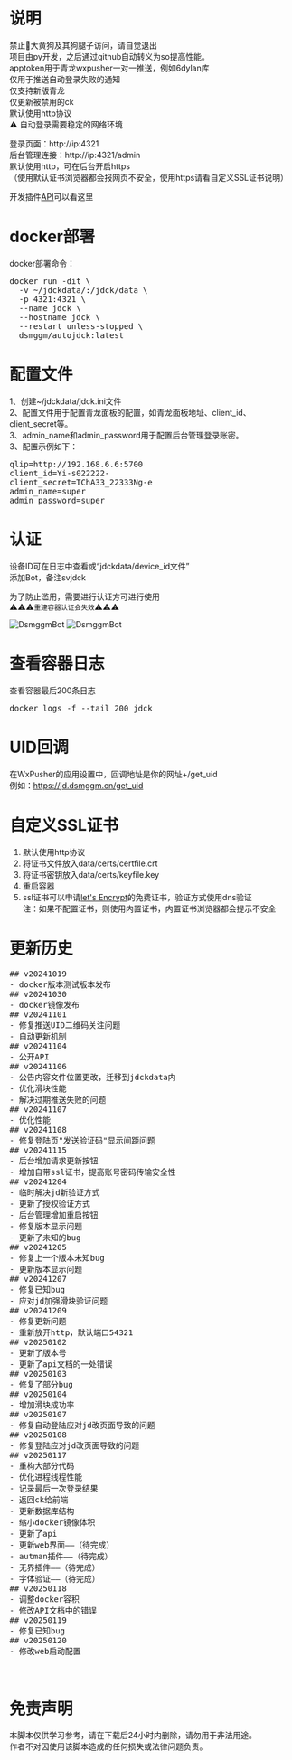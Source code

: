 # 说明
禁止🚫大黄狗及其狗腿子访问，请自觉退出  
项目由py开发，之后通过github自动转义为so提高性能。  
apptoken用于青龙wxpusher一对一推送，例如6dylan库  
仅用于推送自动登录失败的通知  
仅支持新版青龙  
仅更新被禁用的ck  
默认使用http协议  
⚠ 自动登录需要稳定的网络环境  

登录页面：http://ip:4321  
后台管理连接：http://ip:4321/admin  
默认使用http，可在后台开启https  
（使用默认证书浏览器都会报网页不安全，使用https请看自定义SSL证书说明）  

开发插件[API](https://github.com/dsmggm/svjdck/blob/main/README_API.md)可以看这里  
# docker部署
docker部署命令：  
<pre>
docker run -dit \
  -v ~/jdckdata/:/jdck/data \
  -p 4321:4321 \
  --name jdck \
  --hostname jdck \
  --restart unless-stopped \
  dsmggm/autojdck:latest
</pre>

# 配置文件
1、创建~/jdckdata/jdck.ini文件  
2、配置文件用于配置青龙面板的配置，如青龙面板地址、client_id、client_secret等。  
3、admin_name和admin_password用于配置后台管理登录账密。  
3、配置示例如下：  
<pre>
qlip=http://192.168.6.6:5700
client_id=Yi-s022222-
client_secret=TChA33_22333Ng-e
admin_name=super
admin_password=super
</pre>

# 认证
设备ID可在日志中查看或“jdckdata/device_id文件”  
添加Bot，备注svjdck  

  
为了防止滥用，需要进行认证方可进行使用  
⚠⚠⚠`重建容器认证会失效`⚠⚠⚠  
  
![DsmggmBot](qq.png)
![DsmggmBot](DsmggmBot.png)

# 查看容器日志
查看容器最后200条日志
<pre>
docker logs -f --tail 200 jdck
</pre>

# UID回调
在WxPusher的应用设置中，回调地址是你的网址+/get_uid  
例如：https://jd.dsmggm.cn/get_uid  

# 自定义SSL证书
1. 默认使用http协议  
2. 将证书文件放入data/certs/certfile.crt  
3. 将证书密钥放入data/certs/keyfile.key  
4. 重启容器  
5. ssl证书可以申请[let's Encrypt](https://letsencrypt.osfipin.com/jump/share?code=RK4KXEV6)的免费证书，验证方式使用dns验证    
注：如果不配置证书，则使用内置证书，内置证书浏览器都会提示不安全  

# 更新历史
<pre>
## v20241019
- docker版本测试版本发布
## v20241030
- docker镜像发布
## v20241101
- 修复推送UID二维码关注问题
- 自动更新机制
## v20241104
- 公开API
## v20241106
- 公告内容文件位置更改，迁移到jdckdata内
- 优化滑块性能
- 解决过期推送失败的问题
## v20241107
- 优化性能
## v20241108
- 修复登陆页"发送验证码"显示间距问题
## v20241115
- 后台增加请求更新按钮
- 增加自带ssl证书，提高账号密码传输安全性
## v20241204
- 临时解决jd新验证方式
- 更新了授权验证方式
- 后台管理增加重启按钮
- 修复版本显示问题
- 更新了未知的bug
## v20241205
- 修复上一个版本未知bug
- 更新版本显示问题
## v20241207
- 修复已知bug
- 应对jd加强滑块验证问题
## v20241209
- 修复更新问题
- 重新放开http，默认端口54321
## v20250102
- 更新了版本号
- 更新了api文档的一处错误
## v20250103
- 修复了部分bug
## v20250104
- 增加滑块成功率  
## v20250107
- 修复自动登陆应对jd改页面导致的问题  
## v20250108
- 修复登陆应对jd改页面导致的问题  
## v20250117
- 重构大部分代码
- 优化进程线程性能
- 记录最后一次登录结果
- 返回ck给前端
- 更新数据库结构
- 缩小docker镜像体积
- 更新了api
- 更新web界面——（待完成）
- autman插件——（待完成）
- 无界插件——（待完成）
- 字体验证——（待完成）
## v20250118
- 调整docker容积
- 修改API文档中的错误
## v20250119
- 修复已知bug
## v20250120
- 修改web启动配置


</pre>


# 免责声明  
本脚本仅供学习参考，请在下载后24小时内删除，请勿用于非法用途。  
作者不对因使用该脚本造成的任何损失或法律问题负责。  
